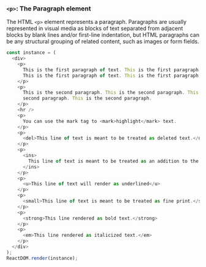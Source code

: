 ### `<p>`: The Paragraph element

The HTML `<p>` element represents a paragraph. Paragraphs are usually represented in visual media as blocks of text separated from adjacent blocks by blank lines and/or first-line indentation, but HTML paragraphs can be any structural grouping of related content, such as images or form fields.
<!--start-code-->

```js
const instance = (
  <div>
    <p>
      This is the first paragraph of text. This is the first paragraph of text.
      This is the first paragraph of text. This is the first paragraph of text.
    </p>
    <p>
      This is the second paragraph. This is the second paragraph. This is the
      second paragraph. This is the second paragraph.
    </p>
    <hr />
    <p>
      You can use the mark tag to <mark>highlight</mark> text.
    </p>
    <p>
      <del>This line of text is meant to be treated as deleted text.</del>
    </p>
    <p>
      <ins>
        This line of text is meant to be treated as an addition to the document.
      </ins>
    </p>
    <p>
      <u>This line of text will render as underlined</u>
    </p>
    <p>
      <small>This line of text is meant to be treated as fine print.</small>
    </p>
    <p>
      <strong>This line rendered as bold text.</strong>
    </p>
    <p>
      <em>This line rendered as italicized text.</em>
    </p>
  </div>
);
ReactDOM.render(instance);
```

<!--end-code-->

